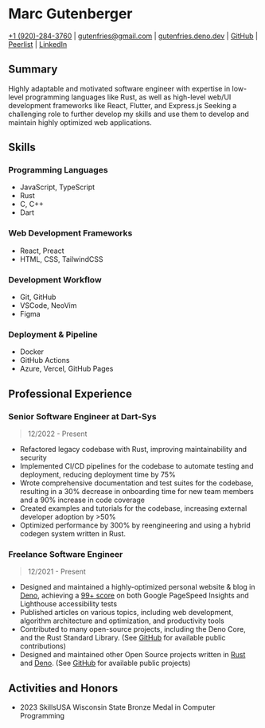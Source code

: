 # Marc Gutenberger

[+1 (920)-284-3760](tel:19202843760) | <gutenfries@gmail.com> | [gutenfries.deno.dev](https://gutenfries.deno.dev) | [GitHub](https://github.com/gutenfries) | [Peerlist](https://peerlist.io/gutenfries) | [LinkedIn](https://www.linkedin.com/in/gutenfries/)

## Summary

Highly adaptable and motivated software engineer with expertise in low-level programming languages like Rust, as well as high-level web/UI development frameworks like React, Flutter, and Express.js Seeking a challenging role to further develop my skills and use them to develop and maintain highly optimized web applications.

## Skills

### Programming Languages

- JavaScript, TypeScript
- Rust
- C, C++
- Dart

### Web Development Frameworks

- React, Preact
- HTML, CSS, TailwindCSS

### Development Workflow

- Git, GitHub
- VSCode, NeoVim
- Figma

### Deployment & Pipeline

- Docker
- GitHub Actions
- Azure, Vercel, GitHub Pages

## Professional Experience

### Senior Software Engineer at Dart-Sys

> 12/2022 - Present

- Refactored legacy codebase with Rust, improving maintainability and security
- Implemented CI/CD pipelines for the codebase to automate testing and deployment, reducing deployment time by 75%
- Wrote comprehensive documentation and test suites for the codebase, resulting in a 30% decrease in onboarding time for new team members and a 90% increase in code coverage
- Created examples and tutorials for the codebase, increasing external developer adoption by >50%
- Optimized performance by 300% by reengineering and using a hybrid codegen system written in Rust.

### Freelance Software Engineer

> 12/2021 - Present

- Designed and maintained a highly-optimized personal website & blog in [Deno](https://deno.land), achieving a [99+ score](https://pagespeed.web.dev/analysis/https-gutenfries-deno-dev/fjlrerevey?form_factor=desktop) on both Google PageSpeed Insights and Lighthouse accessibility tests
- Published articles on various topics, including web development, algorithm architecture and optimization, and productivity tools
- Contributed to many open-source projects, including the Deno Core, and the Rust Standard Library. (See [GitHub](https://github.com) for available public contributions)
- Designed and maintained other Open Source projects written in [Rust](https://rustlang.org) and [Deno](https://deno.land). (See [GitHub](https://github.com) for available public projects)

## Activities and Honors

- 2023 SkillsUSA Wisconsin State Bronze Medal in Computer Programming
